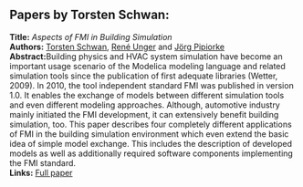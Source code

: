 <h2>Papers by Torsten Schwan:</h2>
<p>
<b>Title:</b> <i> Aspects of FMI in Building Simulation </i> <br />
<b>Authors:</b> <a href="../authors/author_245.html">Torsten Schwan</a>, <a href="../authors/author_284.html">René Unger</a> and <a href="../authors/author_216.html">Jörg Pipiorke</a><br />
<b>Abstract:</b>Building physics and HVAC system simulation have become an important usage scenario of the Modelica modeling language and related simulation tools since the publication of first adequate libraries (Wetter, 2009). In 2010, the tool independent standard FMI was published in version 1.0. It enables the exchange of models between different simulation tools and even different modeling approaches. Although, automotive industry mainly initiated the FMI development, it can extensively benefit building simulation, too.
This paper describes four completely different applications of FMI in the building simulation environment which even extend the basic idea of simple model exchange. This includes the description of developed models as well as additionally required software components implementing the FMI standard.<br />
<b>Links:</b> <a href="../submissions/ecp1713273_SchwanUngerPipiorke.pdf">Full paper</a></p>